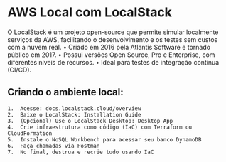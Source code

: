# AWS Local com LocalStack

O LocalStack é um projeto open-source que permite simular localmente serviços da AWS, facilitando o desenvolvimento e os testes sem custos com a nuvem real.
	•	Criado em 2016 pela Atlantis Software e tornado público em 2017.
	•	Possui versões Open Source, Pro e Enterprise, com diferentes níveis de recursos.
	•	Ideal para testes de integração contínua (CI/CD).

## Criando o ambiente local:
	1.	Acesse: docs.localstack.cloud/overview
	2.	Baixe o LocalStack: Installation Guide
	3.	(Opcional) Use o LocalStack Desktop: Desktop App
	4.	Crie infraestrutura como código (IaC) com Terraform ou CloudFormation
	5.	Instale o NoSQL Workbench para acessar seu banco DynamoDB
	6.	Faça chamadas via Postman
	7.	No final, destrua e recrie tudo usando IaC
